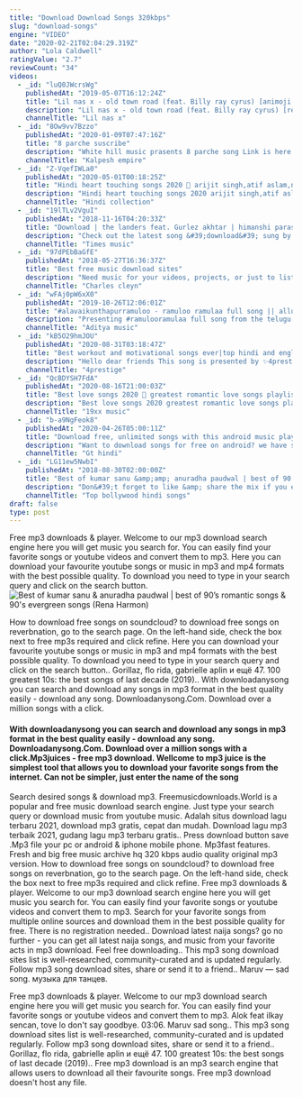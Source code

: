 ```yaml
---
title: "Download Download Songs 320kbps"
slug: "download-songs"
engine: "VIDEO"
date: "2020-02-21T02:04:29.319Z"
author: "Lola Caldwell"
ratingValue: "2.7"
reviewCount: "34"
videos:
  - _id: "luQ0JWcrsWg"
    publishedAt: "2019-05-07T16:12:24Z"
    title: "Lil nas x - old town road (feat. Billy ray cyrus) [animoji video]"
    description: "Lil nas x - old town road (feat. Billy ray cyrus) [remix] out now everywhere: follow me:"
    channelTitle: "Lil nas x"
  - _id: "8Ow9vv7Bzzo"
    publishedAt: "2020-01-09T07:47:16Z"
    title: "8 parche suscribe"
    description: "White hill music prasents 8 parche song Link is here please subscribe white hill music chanel for latest panjabi song."
    channelTitle: "Kalpesh empire"
  - _id: "Z-VqefIWLa0"
    publishedAt: "2020-05-01T00:18:25Z"
    title: "Hindi heart touching songs 2020 💓 arijit singh,atif aslam,neha kakkar,armaan malik,shreya ghoshal"
    description: "Hindi heart touching songs 2020 arijit singh,atif aslam,neha kakkar,armaan malik,shreya ghoshal don&#39;t forget to like &amp; share"
    channelTitle: "Hindi collection"
  - _id: "19lTLv2VguI"
    publishedAt: "2018-11-16T04:20:33Z"
    title: "Download | the landers feat. Gurlez akhtar | himanshi parashar| mr. Vgrooves | latest punjabi song"
    description: "Check out the latest song &#39;download&#39; sung by the landers feat. Gurlez akhtar. Like || share || spread || love make sure you subscribe and never miss a video:"
    channelTitle: "Times music"
  - _id: "97dPEbBaGfE"
    publishedAt: "2018-05-27T16:36:37Z"
    title: "Best free music download sites"
    description: "Need music for your videos, projects, or just to listen to? here is a free 30 day trial on epidemic sound⬇️ hope"
    channelTitle: "Charles cleyn"
  - _id: "wFAj0pW6xX0"
    publishedAt: "2019-10-26T12:06:01Z"
    title: "#alavaikunthapurramuloo - ramuloo ramulaa full song || allu arjun || trivikram | thaman s |#aa19"
    description: "Presenting #ramulooramulaa full song from the telugu movie ala vaikunthapurramuloo click here to share on facebook- audio also"
    channelTitle: "Aditya music"
  - _id: "kB5O29hmJOU"
    publishedAt: "2020-08-31T03:18:47Z"
    title: "Best workout and motivational songs ever|top hindi and english gym workout and motivational songs🎶"
    description: "Hello dear friends This song is presented by ✨4prestige✨youtube channel note: please like share and subscribe ."
    channelTitle: "4prestige"
  - _id: "QcBDYSH7FdA"
    publishedAt: "2020-08-16T21:00:03Z"
    title: "Best love songs 2020 🌹 greatest romantic love songs playlist 💖 best english acoustic love songs 2020"
    description: "Best love songs 2020 greatest romantic love songs playlist best english acoustic love songs 2020 ✓ please guys help"
    channelTitle: "19xx music"
  - _id: "b-a9NgFeok8"
    publishedAt: "2020-04-26T05:00:11Z"
    title: "Download free, unlimited songs with this android music player | gt hindi"
    description: "Want to download songs for free on android? we have spotted the best android music player for you using which you can download and play unlimited songs"
    channelTitle: "Gt hindi"
  - _id: "LG11ew5NwbI"
    publishedAt: "2018-08-30T02:00:00Z"
    title: "Best of kumar sanu &amp;amp; anuradha paudwal | best of 90’s romantic songs &amp;amp; 90&amp;#39;s evergreen songs"
    description: "Don&#39;t forget to like &amp; share the mix if you enjoy it! ▭▭▭▭▭▭▭▭▭▭▭▭▭▭▭▭▭▭▭▭▭▭▭▭ ◢ follow top bollywood hindi songs ➤ youtube:"
    channelTitle: "Top bollywood hindi songs"
draft: false
type: post
---
```


Free mp3 downloads &amp; player. Welcome to our mp3 download search engine here you will get music you search for. You can easily find your favorite songs or youtube videos and convert them to mp3. Here you can download your favourite youtube songs or music in mp3 and mp4 formats with the best possible quality. To download you need to type in your search query and click on the search button.
![Best of kumar sanu &amp; anuradha paudwal | best of 90’s romantic songs &amp; 90&#39;s evergreen songs (Rena Harmon)](https://i.ytimg.com/vi/LG11ew5NwbI/hqdefault.jpg "Best of kumar sanu &amp; anuradha paudwal | best of 90’s romantic songs &amp; 90&#39;s evergreen songs (Hallie Clarke)")

How to download free songs on soundcloud? to download free songs on reverbnation, go to the search page. On the left-hand side, check the box next to free mp3s required and click refine. Here you can download your favourite youtube songs or music in mp3 and mp4 formats with the best possible quality. To download you need to type in your search query and click on the search button.. Gorillaz, flo rida, gabrielle aplin и ещё 47. 100 greatest 10s: the best songs of last decade (2019).. With downloadanysong you can search and download any songs in mp3 format in the best quality easily - download any song. Downloadanysong.Com. Download over a million songs with a click.
<!--inArticleAds-->

<!--galleryOne-->

#### With downloadanysong you can search and download any songs in mp3 format in the best quality easily - download any song. Downloadanysong.Com. Download over a million songs with a click.Mp3juices - free mp3 download. Wellcome to mp3 juice is the simplest tool that allows you to download your favorite songs from the internet. Can not be simpler, just enter the name of the song
<!--inArticleAds-->

<!--galleryTwo-->

Search desired songs &amp; download mp3. Freemusicdownloads.World is a popular and free music download search engine. Just type your search query or download music from youtube music. Adalah situs download lagu terbaru 2021, download mp3 gratis, cepat dan mudah. Download lagu mp3 terbaik 2021, gudang lagu mp3 terbaru gratis.. Press download button save .Mp3 file your pc or android &amp; iphone mobile phone. Mp3fast features. Fresh and big free music archive hq 320 kbps audio quality original mp3 version. How to download free songs on soundcloud? to download free songs on reverbnation, go to the search page. On the left-hand side, check the box next to free mp3s required and click refine. Free mp3 downloads &amp; player. Welcome to our mp3 download search engine here you will get music you search for. You can easily find your favorite songs or youtube videos and convert them to mp3. Search for your favorite songs from multiple online sources and download them in the best possible quality for free. There is no registration needed.. Download latest naija songs? go no further - you can get all latest naija songs, and music from your favorite acts in mp3 download. Feel free downloading.. This mp3 song download sites list is well-researched, community-curated and is updated regularly. Follow mp3 song download sites, share or send it to a friend.. Maruv — sad song. музыка для танцев.
<!--galleryThree-->

Free mp3 downloads &amp; player. Welcome to our mp3 download search engine here you will get music you search for. You can easily find your favorite songs or youtube videos and convert them to mp3. Alok feat ilkay sencan, tove lo don&#39;t say goodbye. 03:06. Maruv sad song.. This mp3 song download sites list is well-researched, community-curated and is updated regularly. Follow mp3 song download sites, share or send it to a friend.. Gorillaz, flo rida, gabrielle aplin и ещё 47. 100 greatest 10s: the best songs of last decade (2019).. Free mp3 download is an mp3 search engine that allows users to download all their favourite songs. Free mp3 download doesn&#39;t host any file.